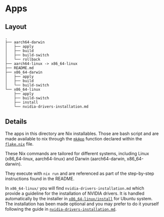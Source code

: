 # Apps

## Layout

```text
.
├── aarch64-darwin
│   ├── apply
│   ├── build
│   ├── build-switch
│   └── rollback
├── aarch64-linux -> x86_64-linux
├── README.md
├── x86_64-darwin
│   ├── apply
│   ├── build
│   └── build-switch
└── x86_64-linux
    ├── apply
    ├── build-switch
    ├── install
    └── nvidia-drivers-installation.md
```

## Details

The apps in this directory are Nix installables. Those are bash script and are made available to nix through the [`mkApp`](./../flake.nix#L47) function declared within the [`flake.nix`](./../flake.nix) file.

These Nix commands are tailored for different systems, including Linux (x86_64-linux, aarch64-linux) and Darwin (aarch64-darwin, x86_64-darwin).

They execute with `nix run` and are referenced as part of the step-by-step instructions found in the README.

In `x86_64-linux/` you will find `nvidia-drivers-installation.md` which provide a guideline for the installation of NVIDIA drivers. It is handled automatically by the installer in [`x86_64-linux/install`](./x86_64-linux/install#L55-L137) for Ubuntu system. The installation has been made optional and you may prefer to do it yourself following the guide in [`nvidia-drivers-installation.md`](./x86_64-linux/nvidia-drivers-installation.md).

